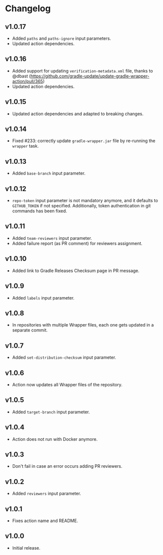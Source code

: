 # Changelog

## v1.0.17

- Added `paths` and `paths-ignore` input parameters.
- Updated action dependencies.

## v1.0.16

- Added support for updating `verification-metadata.xml` file, thanks to @dbast (https://github.com/gradle-update/update-gradle-wrapper-action/pull/365)
- Updated action dependencies.

## v1.0.15

- Updated action dependencies and adapted to breaking changes.

## v1.0.14

- Fixed #233: correctly update `gradle-wrapper.jar` file by re-running
  the `wrapper` task.

## v1.0.13

- Added `base-branch` input parameter.

## v1.0.12

- `repo-token` input parameter is not mandatory anymore, and it defaults to `GITHUB_TOKEN` if not specified. Additionally, token authentication in git commands has been fixed.

## v1.0.11

- Added `team-reviewers` input parameter.
- Added failure report (as PR comment) for reviewers assignment.

## v1.0.10

- Added link to Gradle Releases Checksum page in PR message.

## v1.0.9

- Added `labels` input parameter.

## v1.0.8

- In repositories with multiple Wrapper files, each one gets updated in a separate commit.

## v1.0.7

- Added `set-distribution-checksum` input parameter.

## v1.0.6

- Action now updates all Wrapper files of the repository.

## v1.0.5

- Added `target-branch` input parameter.

## v1.0.4

- Action does not run with Docker anymore.

## v1.0.3

- Don't fail in case an error occurs adding PR reviewers.

## v1.0.2

- Added `reviewers` input parameter.

## v1.0.1

- Fixes action name and README.

## v1.0.0

- Initial release.
